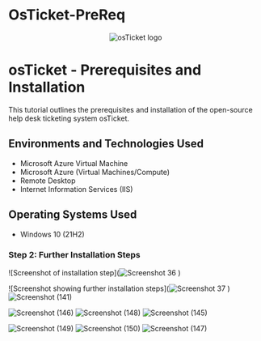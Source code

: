 # OsTicket-PreReq
<p align="center">
<img src="https://i.imgur.com/Clzj7Xs.png" alt="osTicket logo"/>
</p>
<h1>osTicket - Prerequisites and Installation</h1>
This tutorial outlines the prerequisites and installation of the open-source help desk ticketing system osTicket.<br />

## Environments and Technologies Used

- Microsoft Azure Virtual Machine
- Microsoft Azure (Virtual Machines/Compute)
- Remote Desktop
- Internet Information Services (IIS)

## Operating Systems Used

- Windows 10 (21H2)

### Step 2: Further Installation Steps

![Screenshot of installation step](![Screenshot 36](https://github.com/user-attachments/assets/b4de046f-adb7-436a-a420-2797dc573b6b)
)

![Screenshot showing further installation steps](![Screenshot 37](https://github.com/user-attachments/assets/c4a7090c-6985-426e-95dd-b218497e065b)
)
![Screenshot (141)](https://github.com/user-attachments/assets/fc20f480-4001-4510-9988-11976fd0135c)

![Screenshot (146)](https://github.com/user-attachments/assets/ad9a961e-023f-40de-b45c-a143426c8e1b)
![Screenshot (148)](https://github.com/user-attachments/assets/f4604574-921b-4fd3-bb6a-4402cb7c9bb1)
![Screenshot (145)](https://github.com/user-attachments/assets/e078a137-5b46-482b-b3ff-6d9d1656a8f2)

![Screenshot (149)](https://github.com/user-attachments/assets/80685135-3361-42a1-aca2-75dfe9a9a684)
![Screenshot (150)](https://github.com/user-attachments/assets/5209400e-a04e-4ab0-a45e-f763918850cd)
![Screenshot (147)](https://github.com/user-attachments/assets/4dd38bf0-1cbb-408d-8fac-a262e31bbad7)



